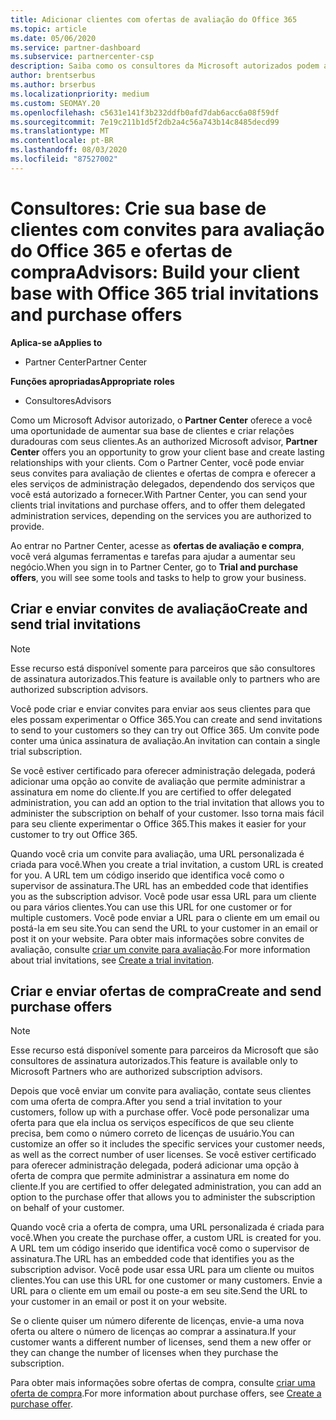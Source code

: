 ```yaml
---
title: Adicionar clientes com ofertas de avaliação do Office 365
ms.topic: article
ms.date: 05/06/2020
ms.service: partner-dashboard
ms.subservice: partnercenter-csp
description: Saiba como os consultores da Microsoft autorizados podem aumentar suas assinaturas do Office 365. Crie e envie convites para avaliação do Office 365 e ofertas de compra para clientes.
author: brentserbus
ms.author: brserbus
ms.localizationpriority: medium
ms.custom: SEOMAY.20
ms.openlocfilehash: c5631e141f3b232ddfb0afd7dab6acc6a08f59df
ms.sourcegitcommit: 7e19c211b1d5f2db2a4c56a743b14c8485decd99
ms.translationtype: MT
ms.contentlocale: pt-BR
ms.lasthandoff: 08/03/2020
ms.locfileid: "87527002"
---
```

# <a name="advisors-build-your-client-base-with-office-365-trial-invitations-and-purchase-offers"></a><span data-ttu-id="2bb9a-104">Consultores: Crie sua base de clientes com convites para avaliação do Office 365 e ofertas de compra</span><span class="sxs-lookup"><span data-stu-id="2bb9a-104">Advisors: Build your client base with Office 365 trial invitations and purchase offers</span></span>

<span data-ttu-id="2bb9a-105">**Aplica-se a**</span><span class="sxs-lookup"><span data-stu-id="2bb9a-105">**Applies to**</span></span>

- <span data-ttu-id="2bb9a-106">Partner Center</span><span class="sxs-lookup"><span data-stu-id="2bb9a-106">Partner Center</span></span>
 
<span data-ttu-id="2bb9a-107">**Funções apropriadas**</span><span class="sxs-lookup"><span data-stu-id="2bb9a-107">**Appropriate roles**</span></span>

- <span data-ttu-id="2bb9a-108">Consultores</span><span class="sxs-lookup"><span data-stu-id="2bb9a-108">Advisors</span></span>


<span data-ttu-id="2bb9a-109">Como um Microsoft Advisor autorizado, o **Partner Center** oferece a você uma oportunidade de aumentar sua base de clientes e criar relações duradouras com seus clientes.</span><span class="sxs-lookup"><span data-stu-id="2bb9a-109">As an authorized Microsoft advisor, **Partner Center** offers you an opportunity to grow your client base and create lasting relationships with your clients.</span></span> <span data-ttu-id="2bb9a-110">Com o Partner Center, você pode enviar seus convites para avaliação de clientes e ofertas de compra e oferecer a eles serviços de administração delegados, dependendo dos serviços que você está autorizado a fornecer.</span><span class="sxs-lookup"><span data-stu-id="2bb9a-110">With Partner Center, you can send your clients trial invitations and purchase offers, and to offer them delegated administration services, depending on the services you are authorized to provide.</span></span>

<span data-ttu-id="2bb9a-111">Ao entrar no Partner Center, acesse as **ofertas de avaliação e compra**, você verá algumas ferramentas e tarefas para ajudar a aumentar seu negócio.</span><span class="sxs-lookup"><span data-stu-id="2bb9a-111">When you sign in to Partner Center, go to **Trial and purchase offers**, you will see some tools and tasks to help to grow your business.</span></span>

## <a name="create-and-send-trial-invitations"></a><span data-ttu-id="2bb9a-112">Criar e enviar convites de avaliação</span><span class="sxs-lookup"><span data-stu-id="2bb9a-112">Create and send trial invitations</span></span>

> [!NOTE]
> <span data-ttu-id="2bb9a-113">Esse recurso está disponível somente para parceiros que são consultores de assinatura autorizados.</span><span class="sxs-lookup"><span data-stu-id="2bb9a-113">This feature is available only to partners who are authorized subscription advisors.</span></span>

<span data-ttu-id="2bb9a-114">Você pode criar e enviar convites para enviar aos seus clientes para que eles possam experimentar o Office 365.</span><span class="sxs-lookup"><span data-stu-id="2bb9a-114">You can create and send invitations to send to your customers so they can try out Office 365.</span></span> <span data-ttu-id="2bb9a-115">Um convite pode conter uma única assinatura de avaliação.</span><span class="sxs-lookup"><span data-stu-id="2bb9a-115">An invitation can contain a single trial subscription.</span></span>

<span data-ttu-id="2bb9a-116">Se você estiver certificado para oferecer administração delegada, poderá adicionar uma opção ao convite de avaliação que permite administrar a assinatura em nome do cliente.</span><span class="sxs-lookup"><span data-stu-id="2bb9a-116">If you are certified to offer delegated administration, you can add an option to the trial invitation that allows you to administer the subscription on behalf of your customer.</span></span> <span data-ttu-id="2bb9a-117">Isso torna mais fácil para seu cliente experimentar o Office 365.</span><span class="sxs-lookup"><span data-stu-id="2bb9a-117">This makes it easier for your customer to try out Office 365.</span></span>

<span data-ttu-id="2bb9a-118">Quando você cria um convite para avaliação, uma URL personalizada é criada para você.</span><span class="sxs-lookup"><span data-stu-id="2bb9a-118">When you create a trial invitation, a custom URL is created for you.</span></span> <span data-ttu-id="2bb9a-119">A URL tem um código inserido que identifica você como o supervisor de assinatura.</span><span class="sxs-lookup"><span data-stu-id="2bb9a-119">The URL has an embedded code that identifies you as the subscription advisor.</span></span> <span data-ttu-id="2bb9a-120">Você pode usar essa URL para um cliente ou para vários clientes.</span><span class="sxs-lookup"><span data-stu-id="2bb9a-120">You can use this URL for one customer or for multiple customers.</span></span> <span data-ttu-id="2bb9a-121">Você pode enviar a URL para o cliente em um email ou postá-la em seu site.</span><span class="sxs-lookup"><span data-stu-id="2bb9a-121">You can send the URL to your customer in an email or post it on your website.</span></span>
<span data-ttu-id="2bb9a-122">Para obter mais informações sobre convites de avaliação, consulte [criar um convite para avaliação](advisors-create-a-trial-invitation.md).</span><span class="sxs-lookup"><span data-stu-id="2bb9a-122">For more information about trial invitations, see [Create a trial invitation](advisors-create-a-trial-invitation.md).</span></span>

## <a name="create-and-send-purchase-offers"></a><span data-ttu-id="2bb9a-123">Criar e enviar ofertas de compra</span><span class="sxs-lookup"><span data-stu-id="2bb9a-123">Create and send purchase offers</span></span>

> [!NOTE]
> <span data-ttu-id="2bb9a-124">Esse recurso está disponível somente para parceiros da Microsoft que são consultores de assinatura autorizados.</span><span class="sxs-lookup"><span data-stu-id="2bb9a-124">This feature is available only to Microsoft Partners who are authorized subscription advisors.</span></span>

<span data-ttu-id="2bb9a-125">Depois que você enviar um convite para avaliação, contate seus clientes com uma oferta de compra.</span><span class="sxs-lookup"><span data-stu-id="2bb9a-125">After you send a trial invitation to your customers, follow up with a purchase offer.</span></span> <span data-ttu-id="2bb9a-126">Você pode personalizar uma oferta para que ela inclua os serviços específicos de que seu cliente precisa, bem como o número correto de licenças de usuário.</span><span class="sxs-lookup"><span data-stu-id="2bb9a-126">You can customize an offer so it includes the specific services your customer needs, as well as the correct number of user licenses.</span></span> <span data-ttu-id="2bb9a-127">Se você estiver certificado para oferecer administração delegada, poderá adicionar uma opção à oferta de compra que permite administrar a assinatura em nome do cliente.</span><span class="sxs-lookup"><span data-stu-id="2bb9a-127">If you are certified to offer delegated administration, you can add an option to the purchase offer that allows you to administer the subscription on behalf of your customer.</span></span>

<span data-ttu-id="2bb9a-128">Quando você cria a oferta de compra, uma URL personalizada é criada para você.</span><span class="sxs-lookup"><span data-stu-id="2bb9a-128">When you create the purchase offer, a custom URL is created for you.</span></span> <span data-ttu-id="2bb9a-129">A URL tem um código inserido que identifica você como o supervisor de assinatura.</span><span class="sxs-lookup"><span data-stu-id="2bb9a-129">The URL has an embedded code that identifies you as the subscription advisor.</span></span> <span data-ttu-id="2bb9a-130">Você pode usar essa URL para um cliente ou muitos clientes.</span><span class="sxs-lookup"><span data-stu-id="2bb9a-130">You can use this URL for one customer or many customers.</span></span> <span data-ttu-id="2bb9a-131">Envie a URL para o cliente em um email ou poste-a em seu site.</span><span class="sxs-lookup"><span data-stu-id="2bb9a-131">Send the URL to your customer in an email or post it on your website.</span></span>

<span data-ttu-id="2bb9a-132">Se o cliente quiser um número diferente de licenças, envie-a uma nova oferta ou altere o número de licenças ao comprar a assinatura.</span><span class="sxs-lookup"><span data-stu-id="2bb9a-132">If your customer wants a different number of licenses, send them a new offer or they can change the number of licenses when they purchase the subscription.</span></span>

<span data-ttu-id="2bb9a-133">Para obter mais informações sobre ofertas de compra, consulte [criar uma oferta de compra](advisor-create-a-purchase-offer.md).</span><span class="sxs-lookup"><span data-stu-id="2bb9a-133">For more information about purchase offers, see [Create a purchase offer](advisor-create-a-purchase-offer.md).</span></span>
